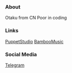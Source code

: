 ### About
Otaku from CN
Poor in coding

### Links
[PuppetStudio](https://first-vise-159.notion.site/40ab173d2c84400fa947ebae2d478f61)
[BambooMusic](https://t.me/bamboomusic)
### Social Media
[Telegram](https://t.me/SadnApChannel)
